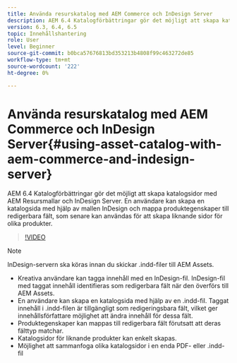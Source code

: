 ```yaml
---
title: Använda resurskatalog med AEM Commerce och InDesign Server
description: AEM 6.4 Katalogförbättringar gör det möjligt att skapa katalogsidor med AEM Resursmallar och InDesign Server.  En användare kan skapa en katalogsida med hjälp av mallen InDesign och mappa produktegenskaper till redigerbara fält, som senare kan användas för att skapa liknande sidor för olika produkter.
version: 6.3, 6.4, 6.5
topic: Innehållshantering
role: User
level: Beginner
source-git-commit: b0bca57676813bd353213b4808f99c463272de85
workflow-type: tm+mt
source-wordcount: '222'
ht-degree: 0%

---
```



# Använda resurskatalog med AEM Commerce och InDesign Server{#using-asset-catalog-with-aem-commerce-and-indesign-server}

AEM 6.4 Katalogförbättringar gör det möjligt att skapa katalogsidor med AEM Resursmallar och InDesign Server.  En användare kan skapa en katalogsida med hjälp av mallen InDesign och mappa produktegenskaper till redigerbara fält, som senare kan användas för att skapa liknande sidor för olika produkter.

>[!VIDEO](https://video.tv.adobe.com/v/22540/)

>[!NOTE]
>
>InDesign-servern ska köras innan du skickar \.indd-filer till AEM Assets.

* Kreativa användare kan tagga innehåll med en InDesign-fil. InDesign-fil med taggat innehåll identifieras som redigerbara fält när den överförs till AEM Assets.
* En användare kan skapa en katalogsida med hjälp av en \.indd-fil. Taggat innehåll i \.indd-filen är tillgängligt som redigeringsbara fält, vilket ger innehållsförfattare möjlighet att ändra innehåll för dessa fält.
* Produktegenskaper kan mappas till redigerbara fält förutsatt att deras fälttyp matchar.
* Katalogsidor för liknande produkter kan enkelt skapas.
* Möjlighet att sammanfoga olika katalogsidor i en enda PDF- eller \.indd-fil
